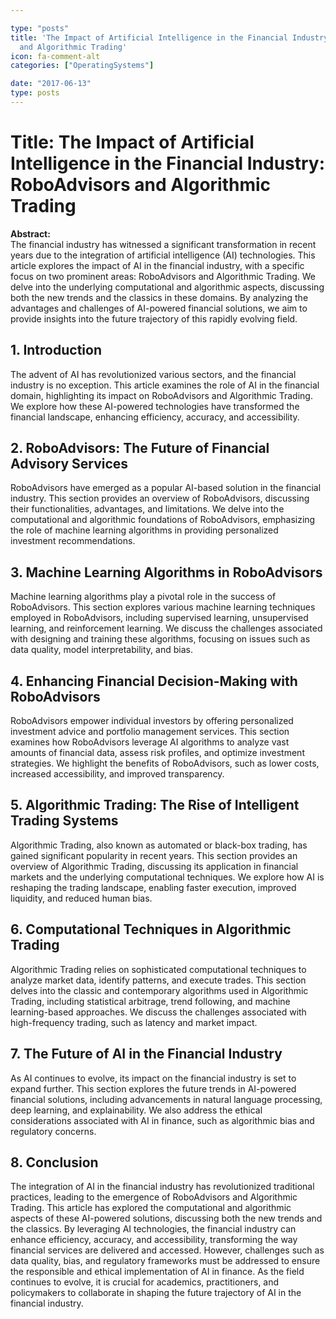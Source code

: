 ```yaml
---

type: "posts"
title: 'The Impact of Artificial Intelligence in the Financial Industry: RoboAdvisors
  and Algorithmic Trading'
icon: fa-comment-alt
categories: ["OperatingSystems"]

date: "2017-06-13"
type: posts
---
```





# Title: The Impact of Artificial Intelligence in the Financial Industry: RoboAdvisors and Algorithmic Trading

**Abstract:**  
The financial industry has witnessed a significant transformation in recent years due to the integration of artificial intelligence (AI) technologies. This article explores the impact of AI in the financial industry, with a specific focus on two prominent areas: RoboAdvisors and Algorithmic Trading. We delve into the underlying computational and algorithmic aspects, discussing both the new trends and the classics in these domains. By analyzing the advantages and challenges of AI-powered financial solutions, we aim to provide insights into the future trajectory of this rapidly evolving field.

## 1. Introduction
The advent of AI has revolutionized various sectors, and the financial industry is no exception. This article examines the role of AI in the financial domain, highlighting its impact on RoboAdvisors and Algorithmic Trading. We explore how these AI-powered technologies have transformed the financial landscape, enhancing efficiency, accuracy, and accessibility.

## 2. RoboAdvisors: The Future of Financial Advisory Services
RoboAdvisors have emerged as a popular AI-based solution in the financial industry. This section provides an overview of RoboAdvisors, discussing their functionalities, advantages, and limitations. We delve into the computational and algorithmic foundations of RoboAdvisors, emphasizing the role of machine learning algorithms in providing personalized investment recommendations.

## 3. Machine Learning Algorithms in RoboAdvisors
Machine learning algorithms play a pivotal role in the success of RoboAdvisors. This section explores various machine learning techniques employed in RoboAdvisors, including supervised learning, unsupervised learning, and reinforcement learning. We discuss the challenges associated with designing and training these algorithms, focusing on issues such as data quality, model interpretability, and bias.

## 4. Enhancing Financial Decision-Making with RoboAdvisors
RoboAdvisors empower individual investors by offering personalized investment advice and portfolio management services. This section examines how RoboAdvisors leverage AI algorithms to analyze vast amounts of financial data, assess risk profiles, and optimize investment strategies. We highlight the benefits of RoboAdvisors, such as lower costs, increased accessibility, and improved transparency.

## 5. Algorithmic Trading: The Rise of Intelligent Trading Systems
Algorithmic Trading, also known as automated or black-box trading, has gained significant popularity in recent years. This section provides an overview of Algorithmic Trading, discussing its application in financial markets and the underlying computational techniques. We explore how AI is reshaping the trading landscape, enabling faster execution, improved liquidity, and reduced human bias.

## 6. Computational Techniques in Algorithmic Trading
Algorithmic Trading relies on sophisticated computational techniques to analyze market data, identify patterns, and execute trades. This section delves into the classic and contemporary algorithms used in Algorithmic Trading, including statistical arbitrage, trend following, and machine learning-based approaches. We discuss the challenges associated with high-frequency trading, such as latency and market impact.

## 7. The Future of AI in the Financial Industry
As AI continues to evolve, its impact on the financial industry is set to expand further. This section explores the future trends in AI-powered financial solutions, including advancements in natural language processing, deep learning, and explainability. We also address the ethical considerations associated with AI in finance, such as algorithmic bias and regulatory concerns.

## 8. Conclusion
The integration of AI in the financial industry has revolutionized traditional practices, leading to the emergence of RoboAdvisors and Algorithmic Trading. This article has explored the computational and algorithmic aspects of these AI-powered solutions, discussing both the new trends and the classics. By leveraging AI technologies, the financial industry can enhance efficiency, accuracy, and accessibility, transforming the way financial services are delivered and accessed. However, challenges such as data quality, bias, and regulatory frameworks must be addressed to ensure the responsible and ethical implementation of AI in finance. As the field continues to evolve, it is crucial for academics, practitioners, and policymakers to collaborate in shaping the future trajectory of AI in the financial industry.